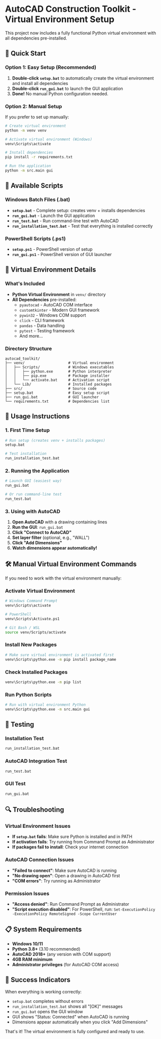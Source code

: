 # AutoCAD Construction Toolkit - Virtual Environment Setup

This project now includes a fully functional Python virtual environment with all dependencies pre-installed.

## 🚀 Quick Start

### Option 1: Easy Setup (Recommended)
1. **Double-click `setup.bat`** to automatically create the virtual environment and install all dependencies
2. **Double-click `run_gui.bat`** to launch the GUI application
3. **Done!** No manual Python configuration needed.

### Option 2: Manual Setup
If you prefer to set up manually:

```bash
# Create virtual environment
python -m venv venv

# Activate virtual environment (Windows)
venv\Scripts\activate

# Install dependencies
pip install -r requirements.txt

# Run the application
python -m src.main gui
```

## 📁 Available Scripts

### Windows Batch Files (.bat)
- **`setup.bat`** - Complete setup: creates venv + installs dependencies
- **`run_gui.bat`** - Launch the GUI application  
- **`run_test.bat`** - Run command-line test with AutoCAD
- **`run_installation_test.bat`** - Test that everything is installed correctly

### PowerShell Scripts (.ps1)
- **`setup.ps1`** - PowerShell version of setup
- **`run_gui.ps1`** - PowerShell version of GUI launcher

## 🔧 Virtual Environment Details

### What's Included
- **Python Virtual Environment** in `venv/` directory
- **All Dependencies** pre-installed:
  - `pyautocad` - AutoCAD COM interface
  - `customtkinter` - Modern GUI framework
  - `pywin32` - Windows COM support
  - `click` - CLI framework
  - `pandas` - Data handling
  - `pytest` - Testing framework
  - And more...

### Directory Structure
```
autocad_toolkit/
├── venv/                    # Virtual environment
│   ├── Scripts/             # Windows executables
│   │   ├── python.exe       # Python interpreter
│   │   ├── pip.exe          # Package installer
│   │   └── activate.bat     # Activation script
│   └── Lib/                 # Installed packages
├── src/                     # Source code
├── setup.bat                # Easy setup script
├── run_gui.bat              # GUI launcher
└── requirements.txt         # Dependencies list
```

## 🎯 Usage Instructions

### 1. First Time Setup
```bash
# Run setup (creates venv + installs packages)
setup.bat

# Test installation
run_installation_test.bat
```

### 2. Running the Application
```bash
# Launch GUI (easiest way)
run_gui.bat

# Or run command-line test
run_test.bat
```

### 3. Using with AutoCAD
1. **Open AutoCAD** with a drawing containing lines
2. **Run the GUI**: `run_gui.bat`
3. **Click "Connect to AutoCAD"**
4. **Set layer filter** (optional, e.g., "WALL")
5. **Click "Add Dimensions"**
6. **Watch dimensions appear automatically!**

## 🛠️ Manual Virtual Environment Commands

If you need to work with the virtual environment manually:

### Activate Virtual Environment
```bash
# Windows Command Prompt
venv\Scripts\activate

# PowerShell
venv\Scripts\Activate.ps1

# Git Bash / WSL
source venv/Scripts/activate
```

### Install New Packages
```bash
# Make sure virtual environment is activated first
venv\Scripts\python.exe -m pip install package_name
```

### Check Installed Packages
```bash
venv\Scripts\python.exe -m pip list
```

### Run Python Scripts
```bash
# Run with virtual environment Python
venv\Scripts\python.exe -m src.main gui
```

## 🧪 Testing

### Installation Test
```bash
run_installation_test.bat
```

### AutoCAD Integration Test
```bash
run_test.bat
```

### GUI Test
```bash
run_gui.bat
```

## 🔍 Troubleshooting

### Virtual Environment Issues
- **If `setup.bat` fails**: Make sure Python is installed and in PATH
- **If activation fails**: Try running from Command Prompt as Administrator
- **If packages fail to install**: Check your internet connection

### AutoCAD Connection Issues
- **"Failed to connect"**: Make sure AutoCAD is running
- **"No drawing open"**: Open a drawing in AutoCAD first
- **"COM errors"**: Try running as Administrator

### Permission Issues
- **"Access denied"**: Run Command Prompt as Administrator
- **"Script execution disabled"**: For PowerShell, run: `Set-ExecutionPolicy -ExecutionPolicy RemoteSigned -Scope CurrentUser`

## 📋 System Requirements

- **Windows 10/11**
- **Python 3.8+** (3.10 recommended)
- **AutoCAD 2018+** (any version with COM support)
- **4GB RAM minimum**
- **Administrator privileges** (for AutoCAD COM access)

## 🎉 Success Indicators

When everything is working correctly:
- `setup.bat` completes without errors
- `run_installation_test.bat` shows all "[OK]" messages
- `run_gui.bat` opens the GUI window
- GUI shows "Status: Connected" when AutoCAD is running
- Dimensions appear automatically when you click "Add Dimensions"

That's it! The virtual environment is fully configured and ready to use.